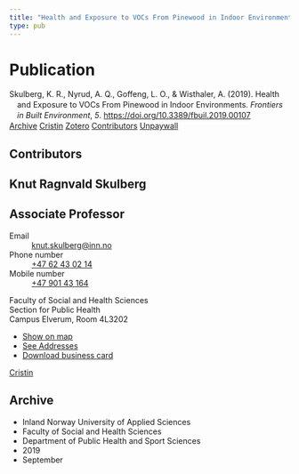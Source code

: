 ```yaml
---
title: "Health and Exposure to VOCs From Pinewood in Indoor Environments"
type: pub
---
```

<h1>Publication</h1>
<article id="csl-bib-container-6CEZWGHR" class="csl-bib-container">
  <div class="csl-bib-body" style="line-height: 1.35; padding-left: 1em; text-indent:-1em;">
  <div class="csl-entry">Skulberg, K. R., Nyrud, A. Q., Goffeng, L. O., &amp; Wisthaler, A. (2019). Health and Exposure to VOCs From Pinewood in Indoor Environments. <i>Frontiers in Built Environment</i>, <i>5</i>. <a href="https://doi.org/10.3389/fbuil.2019.00107">https://doi.org/10.3389/fbuil.2019.00107</a></div>
</div>
  <div class="csl-bib-buttons">
    <a href="#taxonomy-article-6CEZWGHR" class="csl-bib-button">Archive</a>
    <a href="https://app.cristin.no/results/show.jsf?id=1728646" alt="Cristin URL" class="csl-bib-button">Cristin</a>
    <a href="http://zotero.org/groups/5022929/items/6CEZWGHR" alt="Zotero URL" class="csl-bib-button">Zotero</a>
    <a href="#contributors-article-6CEZWGHR" class="csl-bib-button">Contributors</a>
    <a href="https://www.frontiersin.org/articles/10.3389/fbuil.2019.00107/pdf" class="csl-bib-button">Unpaywall</a>
  </div>
  <div id="csl-bib-meta-container-6CEZWGHR"></div>
</article>
<div id="csl-bib-meta-6CEZWGHR" class="csl-bib-meta">
  <article id="contributors-article-6CEZWGHR" class="contributors-article">
    <h1>Contributors</h1>
    <div class="personas">
<div class="vrtx-hinn-person-card">
<div class="photo">
<i class="lar la-user-circle missing-person"></i>
</div>
<div class="info">
<hgroup><h1>Knut Ragnvald Skulberg</h1>
<h2>Associate Professor</h2>
</hgroup><dl>
<dt>Email</dt>
<dd>
<a href="mailto:knut.skulberg@inn.no">knut.skulberg@inn.no</a>
</dd>
<dt>Phone number</dt>
<dd><a href="tel:+4762430214">
+47 62 43 02 14
</a></dd>
<dt>Mobile number</dt>
<dd><a href="tel:+4790143164">
+47 901 43 164
</a></dd>
</dl>
<p>
Faculty of Social and Health Sciences<br>
Section for Public Health<br>
Campus Elverum,
Room 4L3202
</p>
<ul class="vrtx-hinn-links">
<li><a href="https://www.google.com/maps?q=60.88177,11.53669">Show on map</a></li>
<li><a href="https://www.inn.no/english/find-an-employee/knut-skulberg.html#vrtx-hinn-addresses">See Addresses</a></li>
<li><a href="https://www.inn.no/english/find-an-employee/knut-skulberg.html?vrtx=vcf">Download business card</a></li>
</ul>
</div>
</div>
<a href="https://app.cristin.no/persons/show.jsf?id=9616" alt="Cristin URL" class="personas-cristin">Cristin</a>
</div>
  </article>
  <article id="taxonomy-article-6CEZWGHR" class="taxonomy-article">
    <h1>Archive</h1>
    <ul>
      <li>Inland Norway University of Applied Sciences</li>
      <li>Faculty of Social and Health Sciences</li>
      <li>Department of Public Health and Sport Sciences</li>
      <li>2019</li>
      <li>September</li>
    </ul>
  </article>
</div>
